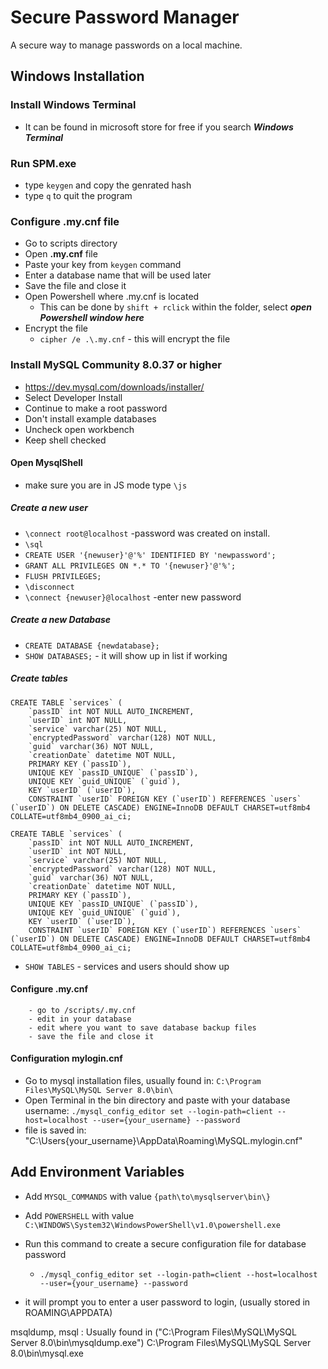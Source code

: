# Secure Password Manager
A secure way to manage passwords on a local machine.

## Windows Installation


### Install Windows Terminal
- It can be found in microsoft store for free if you search ***Windows Terminal***


### Run SPM.exe
- type `keygen` and copy the genrated hash
- type `q` to quit the program

### Configure .my.cnf file
-  Go to scripts directory
-  Open **.my.cnf** file
-  Paste your key from `keygen` command
-  Enter a database name that will be used later
-  Save the file and close it
-  Open Powershell where .my.cnf is located
    - This can be done by `shift + rclick` within the folder, select ***open Powershell window here***
-  Encrypt the file
    - `cipher /e .\.my.cnf` - this will encrypt the file

### Install MySQL Community 8.0.37 or higher
- https://dev.mysql.com/downloads/installer/
- Select Developer Install
- Continue to make a root password
- Don't install example databases
- Uncheck open workbench
- Keep shell checked

#### Open MysqlShell
- make sure you are in JS mode type `\js`

##### Create a new user
- `\connect root@localhost` -password was created on install.
- `\sql`
- `CREATE USER '{newuser}'@'%' IDENTIFIED BY 'newpassword';`
- `GRANT ALL PRIVILEGES ON *.* TO '{newuser}'@'%';`
- `FLUSH PRIVILEGES;`
- `\disconnect`
- `\connect {newuser}@localhost` -enter new password

##### Create a new Database
- `CREATE DATABASE {newdatabase};`
- `SHOW DATABASES;`   - it will show up in list if working

##### Create tables
```
CREATE TABLE `services` (
    `passID` int NOT NULL AUTO_INCREMENT,
    `userID` int NOT NULL,
    `service` varchar(25) NOT NULL,
    `encryptedPassword` varchar(128) NOT NULL,
    `guid` varchar(36) NOT NULL,
    `creationDate` datetime NOT NULL,
    PRIMARY KEY (`passID`),
    UNIQUE KEY `passID_UNIQUE` (`passID`),
    UNIQUE KEY `guid_UNIQUE` (`guid`),
    KEY `userID` (`userID`),
    CONSTRAINT `userID` FOREIGN KEY (`userID`) REFERENCES `users` (`userID`) ON DELETE CASCADE) ENGINE=InnoDB DEFAULT CHARSET=utf8mb4 COLLATE=utf8mb4_0900_ai_ci;
```
```
CREATE TABLE `services` (
    `passID` int NOT NULL AUTO_INCREMENT,
    `userID` int NOT NULL,
    `service` varchar(25) NOT NULL,
    `encryptedPassword` varchar(128) NOT NULL,
    `guid` varchar(36) NOT NULL,
    `creationDate` datetime NOT NULL,
    PRIMARY KEY (`passID`),
    UNIQUE KEY `passID_UNIQUE` (`passID`),
    UNIQUE KEY `guid_UNIQUE` (`guid`),
    KEY `userID` (`userID`),
    CONSTRAINT `userID` FOREIGN KEY (`userID`) REFERENCES `users` (`userID`) ON DELETE CASCADE) ENGINE=InnoDB DEFAULT CHARSET=utf8mb4 COLLATE=utf8mb4_0900_ai_ci;
```
- `SHOW TABLES` - services and users should show up

#### Configure .my.cnf
        - go to /scripts/.my.cnf
        - edit in your database
        - edit where you want to save database backup files
        - save the file and close it
#### Configuration mylogin.cnf
- Go to mysql installation files, usually found in: 
    `C:\Program Files\MySQL\MySQL Server 8.0\bin\`
- Open Terminal in the bin directory and paste with your database username:
    `./mysql_config_editor set --login-path=client --host=localhost --user={your_username} --password`
- file is saved in: "C:\Users\{your_username}\AppData\Roaming\MySQL\.mylogin.cnf"

## Add Environment Variables
- Add `MYSQL_COMMANDS` with value `{path\to\mysqlserver\bin\}`
- Add `POWERSHELL` with value `C:\WINDOWS\System32\WindowsPowerShell\v1.0\powershell.exe`


- Run this command to create a secure configuration file for database password
    - `./mysql_config_editor set --login-path=client --host=localhost --user={your_username} --password`
- it will prompt you to enter a user password to login, (usually stored in ROAMING\APPDATA)

msqldump, msql : Usually found in ("C:\Program Files\MySQL\MySQL Server 8.0\bin\mysqldump.exe")
C:\Program Files\MySQL\MySQL Server 8.0\bin\mysql.exe
